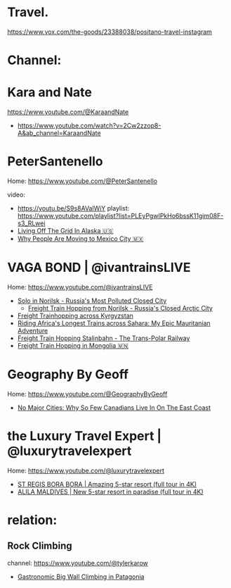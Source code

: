 # Travel.
https://www.vox.com/the-goods/23388038/positano-travel-instagram

# Channel:
# Kara and Nate
https://www.youtube.com/@KaraandNate
- https://www.youtube.com/watch?v=2Cw2zzop8-A&ab_channel=KaraandNate

# PeterSantenello
Home: https://www.youtube.com/@PeterSantenello

video:
- https://youtu.be/S9s8AValWiY
playlist: https://www.youtube.com/playlist?list=PLEyPgwIPkHo6bssK11gim08F-s3_RLwei
- [Living Off The Grid In Alaska 🇺🇸](https://youtu.be/hFAp1qYnnfo)
- [Why People Are Moving to Mexico City 🇲🇽](https://youtu.be/kYV_Os4z0Rw)

# VAGA BOND | @ivantrainsLIVE
Home: https://www.youtube.com/@ivantrainsLIVE
- [Solo in Norilsk - Russia's Most Polluted Closed City](https://youtu.be/kW1nGHunAkc)
  - [Freight Train Hopping from Norilsk - Russia's Closed Arctic City](https://youtu.be/DKEXxl4vrCw)
- [Freight Trainhopping across Kyrgyzstan](https://youtu.be/kJHgTgFw6p0)
- [Riding Africa's Longest Trains across Sahara: My Epic Mauritanian Adventure](https://youtu.be/nFZlLSgbUQs)
- [Freight Train Hopping Stalinbahn - The Trans-Polar Railway](https://youtu.be/smVyZGoOYe0)
- [Freight Train Hopping in Mongolia 🇲🇳](https://youtu.be/Lw9nJgiYGZw)

# Geography By Geoff
Home: https://www.youtube.com/@GeographyByGeoff
- [No Major Cities: Why So Few Canadians Live In On The East Coast](https://youtu.be/o-kkiZIERPc)

# the Luxury Travel Expert | @luxurytravelexpert
Home: https://www.youtube.com/@luxurytravelexpert
- [ST REGIS BORA BORA | Amazing 5-star resort (full tour in 4K)](https://youtu.be/ZuyJiNxzgIg)
- [ALILA MALDIVES | New 5-star resort in paradise (full tour in 4K)](https://youtu.be/APjX5dlpPU4)

# relation:
## Rock Climbing
channel: https://www.youtube.com/@tylerkarow
- [Gastronomic Big Wall Climbing in Patagonia](https://youtu.be/zpAdJxwOZjU)
